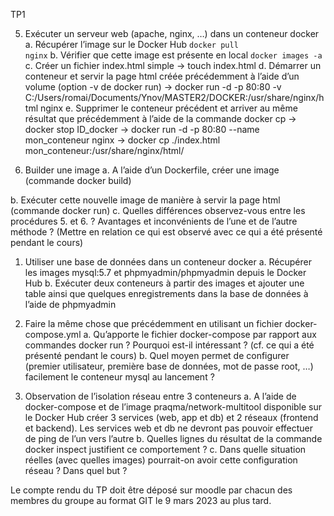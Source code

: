 TP1

5. Exécuter un serveur web (apache, nginx, …) dans un conteneur docker
   a. Récupérer l’image sur le Docker Hub
<code>docker pull nginx</code>
b. Vérifier que cette image est présente en local
<code>docker images -a</code>
c. Créer un fichier index.html simple
-> touch index.html
d. Démarrer un conteneur et servir la page html créée précédemment à l’aide
d’un volume (option -v de docker run)
-> docker run -d -p 80:80 -v C:/Users/romai/Documents/Ynov/MASTER2/DOCKER:/usr/share/nginx/html nginx
e. Supprimer le conteneur précédent et arriver au même résultat que
précédemment à l’aide de la commande docker cp
-> docker stop ID_docker
-> docker run -d -p 80:80 --name mon_conteneur nginx
-> docker cp ./index.html mon_conteneur:/usr/share/nginx/html/

1. Builder une image
a. A l’aide d’un Dockerfile, créer une image (commande docker build)
>
b. Exécuter cette nouvelle image de manière à servir la page html (commande
docker run)
c. Quelles différences observez-vous entre les procédures 5. et 6. ? Avantages
et inconvénients de l’une et de l’autre méthode ? (Mettre en relation ce qui est
observé avec ce qui a été présenté pendant le cours)

1. Utiliser une base de données dans un conteneur docker
a. Récupérer les images mysql:5.7 et phpmyadmin/phpmyadmin depuis le
Docker Hub
b. Exécuter deux conteneurs à partir des images et ajouter une table ainsi que
quelques enregistrements dans la base de données à l’aide de phpmyadmin

1. Faire la même chose que précédemment en utilisant un fichier
docker-compose.yml
a. Qu’apporte le fichier docker-compose par rapport aux commandes docker run
? Pourquoi est-il intéressant ? (cf. ce qui a été présenté pendant le cours)
b. Quel moyen permet de configurer (premier utilisateur, première base de
données, mot de passe root, …) facilement le conteneur mysql au lancement ?

1. Observation de l’isolation réseau entre 3 conteneurs
a. A l’aide de docker-compose et de l’image praqma/network-multitool
disponible sur le Docker Hub créer 3 services (web, app et db) et 2 réseaux
(frontend et backend).
Les services web et db ne devront pas pouvoir effectuer de ping de l’un vers
l’autre
b. Quelles lignes du résultat de la commande docker inspect justifient ce
comportement ?
c. Dans quelle situation réelles (avec quelles images) pourrait-on avoir cette
configuration réseau ? Dans quel but ?


Le compte rendu du TP doit être déposé sur moodle par chacun des membres du
groupe au format GIT le 9 mars 2023 au plus tard.